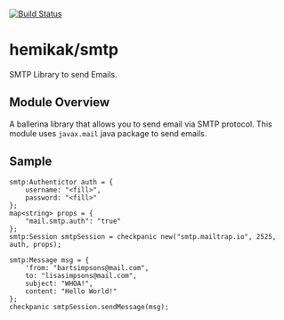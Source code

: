 [![Build Status](https://travis-ci.com/hemikak/smtp.svg?branch=master)](https://travis-ci.com/hemikak/smtp)

# hemikak/smtp
SMTP Library to send Emails.

## Module Overview
A ballerina library that allows you to send email via SMTP protocol. This module uses `javax.mail` java package to send emails.

## Sample
```ballerina
smtp:Authentictor auth = {
    username: "<fill>",
    password: "<fill>"
};
map<string> props = {
    "mail.smtp.auth": "true"
};
smtp:Session smtpSession = checkpanic new("smtp.mailtrap.io", 2525, auth, props);

smtp:Message msg = {
    'from: "bartsimpsons@mail.com",
    to: "lisasimpsons@mail.com",
    subject: "WHOA!",
    content: "Hello World!"
};
checkpanic smtpSession.sendMessage(msg);
```


